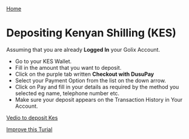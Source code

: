 [Home](/)

# Depositing Kenyan Shilling (KES)

Assuming that you are  already **Logged In** your Golix Account.

- Go to your KES Wallet.
- Fill in the amount that you want to deposit.
- Click on the purple tab written **Checkout with DusuPay**
- Select your Payment Option from the list on the down arrow.
- Click on Pay and fill in your details as required by the method you selected eg name, telephone number etc.
- Make sure your deposit appears on the Transaction History in Your Account.

[Vedio to deposit Kes](url:https://youtu.be/hqoowhBzb_4)

[Improve this Turial](https://github.com/golixdotcom/guides/edit/master/moving_funds/fiat/depositing_kenyan_shilling_kes.md)
